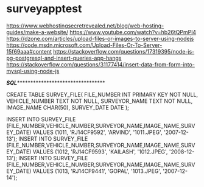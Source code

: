 # surveyapptest

https://www.webhostingsecretrevealed.net/blog/web-hosting-guides/make-a-website/
https://www.youtube.com/watch?v=hb26tQPmPl4
https://dzone.com/articles/upload-files-or-images-to-server-using-nodejs
https://code.msdn.microsoft.com/Upload-Files-Or-To-Server-15f69aaa#content
https://stackoverflow.com/questions/17319395/node-js-pg-postgresql-and-insert-queries-app-hangs
https://stackoverflow.com/questions/31177414/insert-data-from-form-into-mysql-using-node-js

***********************SQL********************************************************

CREATE TABLE SURVEY_FILE(
   FILE_NUMBER INT PRIMARY KEY     NOT NULL,
   VEHICLE_NUMBER           TEXT    NOT NULL,
   SURVEYOR_NAME            TEXT     NOT NULL,
   IMAGE_NAME        CHAR(50),
   SURVEY_DATE         DATE
);

INSERT INTO SURVEY_FILE (FILE_NUMBER,VEHICLE_NUMBER,SURVEYOR_NAME,IMAGE_NAME,SURVEY_DATE) VALUES (1011, 'RJ14CF9592', 'ARVIND', '1011.JPEG', '2007-12-13');
INSERT INTO SURVEY_FILE (FILE_NUMBER,VEHICLE_NUMBER,SURVEYOR_NAME,IMAGE_NAME,SURVEY_DATE) VALUES (1012, 'RJ14CF9593', 'KAILASH', '1012.JPEG', '2008-12-13');
INSERT INTO SURVEY_FILE (FILE_NUMBER,VEHICLE_NUMBER,SURVEYOR_NAME,IMAGE_NAME,SURVEY_DATE) VALUES (1013, 'RJ14CF9441', 'GOPAL', '1013.JPEG', '2007-12-14');
